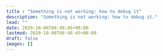 ```yaml
---
title : "Something is not working: how to debug it"
description: "Something is not working: how to debug it."
lead: ""
date: 2020-10-06T08:48:45+00:00
lastmod: 2020-10-06T08:48:45+00:00
draft: false
images: []
---
```

